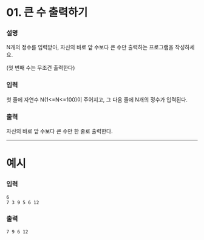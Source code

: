 # 01. 큰 수 출력하기
### 설명

N개의 정수를 입력받아, 자신의 바로 앞 수보다 큰 수만 출력하는 프로그램을 작성하세요.

(첫 번째 수는 무조건 출력한다)


### 입력

첫 줄에 자연수 N(1<=N<=100)이 주어지고, 그 다음 줄에 N개의 정수가 입력된다.


### 출력

자신의 바로 앞 수보다 큰 수만 한 줄로 출력한다.

---
# 예시
### 입력
```
6
7 3 9 5 6 12
```

### 출력
```
7 9 6 12
```